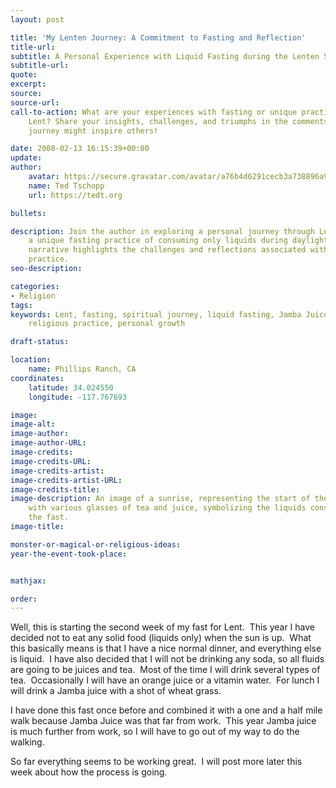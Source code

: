 ```yaml
---
layout: post

title: 'My Lenten Journey: A Commitment to Fasting and Reflection'
title-url:
subtitle: A Personal Experience with Liquid Fasting during the Lenten Season
subtitle-url:
quote:
excerpt:
source:
source-url:
call-to-action: What are your experiences with fasting or unique practices during
    Lent? Share your insights, challenges, and triumphs in the comments below. Your
    journey might inspire others!

date: 2008-02-13 16:15:39+00:00
update:
author:
    avatar: https://secure.gravatar.com/avatar/a76b4d6291cecb3a738896a971bfb903?s=512&d=mp&r=g
    name: Ted Tschopp
    url: https://tedt.org

bullets:

description: Join the author in exploring a personal journey through Lent, embracing
    a unique fasting practice of consuming only liquids during daylight hours. This
    narrative highlights the challenges and reflections associated with this spiritual
    practice.
seo-description:

categories:
- Religion
tags:
keywords: Lent, fasting, spiritual journey, liquid fasting, Jamba Juice, tea, reflection,
    religious practice, personal growth

draft-status:

location:
    name: Phillips Ranch, CA
coordinates:
    latitude: 34.024550
    longitude: -117.767693

image:
image-alt:
image-author:
image-author-URL:
image-credits:
image-credits-URL:
image-credits-artist:
image-credits-artist-URL:
image-credits-title:
image-description: An image of a sunrise, representing the start of the fasting period,
    with various glasses of tea and juice, symbolizing the liquids consumed during
    the fast.
image-title:

monster-or-magical-or-religious-ideas:
year-the-event-took-place:


mathjax:

order:
---
```

Well, this is starting the second week of my fast for Lent.  This year I have decided not to eat any solid food (liquids only) when the sun is up.  What this basically means is that I have a nice normal dinner, and everything else is liquid.  I have also decided that I will not be drinking any soda, so all fluids are going to be juices and tea.  Most of the time I will drink several types of tea.  Occasionally I will have an orange juice or a vitamin water.  For lunch I will drink a Jamba juice with a shot of wheat grass.

I have done this fast once before and combined it with a one and a half mile walk because Jamba Juice was that far from work.  This year Jamba juice is much further from work, so I will have to go out of my way to do the walking.

So far everything seems to be working great.  I will post more later this week about how the process is going.